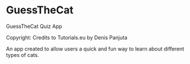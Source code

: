 # GuessTheCat
GuessTheCat Quiz App

Copyright: Credits to Tutorials.eu by Denis Panjuta

An app created to allow users a quick and fun way to learn about different types of cats. 



